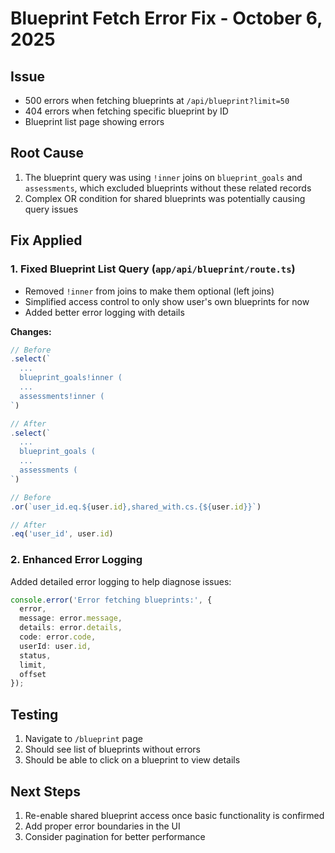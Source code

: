 # Blueprint Fetch Error Fix - October 6, 2025

## Issue
- 500 errors when fetching blueprints at `/api/blueprint?limit=50`
- 404 errors when fetching specific blueprint by ID
- Blueprint list page showing errors

## Root Cause
1. The blueprint query was using `!inner` joins on `blueprint_goals` and `assessments`, which excluded blueprints without these related records
2. Complex OR condition for shared blueprints was potentially causing query issues

## Fix Applied

### 1. Fixed Blueprint List Query (`app/api/blueprint/route.ts`)
- Removed `!inner` from joins to make them optional (left joins)
- Simplified access control to only show user's own blueprints for now
- Added better error logging with details

**Changes:**
```typescript
// Before
.select(`
  ...
  blueprint_goals!inner (
  ...
  assessments!inner (
`)

// After  
.select(`
  ...
  blueprint_goals (
  ...
  assessments (
`)
```

```typescript
// Before
.or(`user_id.eq.${user.id},shared_with.cs.{${user.id}}`)

// After
.eq('user_id', user.id)
```

### 2. Enhanced Error Logging
Added detailed error logging to help diagnose issues:
```typescript
console.error('Error fetching blueprints:', {
  error,
  message: error.message,
  details: error.details,
  code: error.code,
  userId: user.id,
  status,
  limit,
  offset
});
```

## Testing
1. Navigate to `/blueprint` page
2. Should see list of blueprints without errors
3. Should be able to click on a blueprint to view details

## Next Steps
1. Re-enable shared blueprint access once basic functionality is confirmed
2. Add proper error boundaries in the UI
3. Consider pagination for better performance